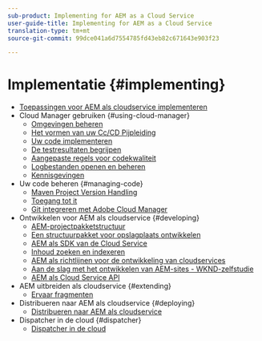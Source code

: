 ```yaml
---
sub-product: Implementing for AEM as a Cloud Service
user-guide-title: Implementing for AEM as a Cloud Service
translation-type: tm+mt
source-git-commit: 99dce041a6d7554785fd43eb82c671643e903f23

---
```



# Implementatie {#implementing}

+ [Toepassingen voor AEM als cloudservice implementeren](/help/implementing/home.md)
+ Cloud Manager gebruiken {#using-cloud-manager}
   + [Omgevingen beheren](cloud-manager/manage-environments.md)
   + [Het vormen van uw Cc/CD Pijpleiding](cloud-manager/configure-pipeline.md)
   + [Uw code implementeren](cloud-manager/deploy-code.md)
   + [De testresultaten begrijpen](cloud-manager/understand-test-results.md)
   + [Aangepaste regels voor codekwaliteit](cloud-manager/custom-code-quality-rules.md)
   + [Logbestanden openen en beheren](cloud-manager/manage-logs.md)
   + [Kennisgevingen](cloud-manager/notifications.md)
+ Uw code beheren {#managing-code}
   + [Maven Project Version Handling](cloud-manager/project-version-handling.md)
   + [Toegang tot it](cloud-manager/accessing-git.md)
   + [Git integreren met Adobe Cloud Manager](cloud-manager/integrating-with-git.md)
+ Ontwikkelen voor AEM als cloudservice {#developing}
   + [AEM-projectpakketstructuur](developing/introduction/aem-project-content-package-structure.md)
   + [Een structuurpakket voor opslagplaats ontwikkelen](developing/introduction/repository-structure-package.md)
   + [AEM als SDK van de Cloud Service](developing/introduction/aem-as-a-cloud-service-sdk.md)
   + [Inhoud zoeken en indexeren](/help/operations/indexing.md)
   + [AEM als richtlijnen voor de ontwikkeling van cloudservices](developing/introduction/development-guidelines.md)
   + [Aan de slag met het ontwikkelen van AEM-sites - WKND-zelfstudie](developing/introduction/develop-wknd-tutorial.md)
   + [AEM als Cloud Service API](https://docs.adobe.com/content/help/en/experience-manager-cloud-service/implementing/developing/ref/javadoc/index.html)
+ AEM uitbreiden als cloudservice {#extending}
   + [Ervaar fragmenten](developing/extending/experience-fragments.md)
+ Distribueren naar AEM als cloudservice {#deploying}
   + [Distribueren naar AEM als cloudservice](deploying/overview.md)
+ Dispatcher in de cloud {#dispatcher}
   + [Dispatcher in de cloud](dispatcher/overview.md)
